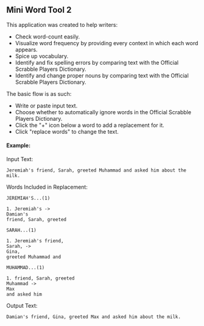 ## Mini Word Tool 2

This application was created to help writers:
* Check word-count easily.
* Visualize word frequency by providing every context in which each word appears.
* Spice up vocabulary.
* Identify and fix spelling errors by comparing text with the Official Scrabble Players Dictionary.
* Identify and change proper nouns by comparing text with the Official Scrabble Players Dictionary.

The basic flow is as such:
* Write or paste input text.
* Choose whether to automatically ignore words in the Official Scrabble Players Dictionary.
* Click the "+" icon below a word to add a replacement for it.
* Click "replace words" to change the text.

#### Example:

Input Text:
```
Jeremiah's friend, Sarah, greeted Muhammad and asked him about the milk.
```

Words Included in Replacement:
```
JEREMIAH'S...(1)

1. Jeremiah's ->
Damian's
friend, Sarah, greeted

SARAH...(1)

1. Jeremiah's friend,
Sarah, -> 
Gina,
greeted Muhammad and

MUHAMMAD...(1)

1. friend, Sarah, greeted
Muhammad -> 
Max
and asked him
```

Output Text: 
```
Damian's friend, Gina, greeted Max and asked him about the milk.
```
